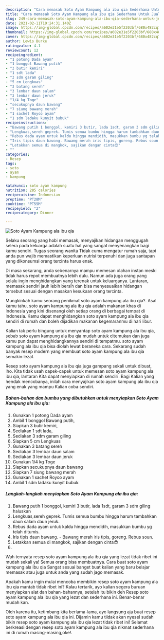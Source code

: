 ```yaml
---
description: "Cara memasak Soto Ayam Kampung ala ibu qia Sederhana Untuk Jualan"
title: "Cara memasak Soto Ayam Kampung ala ibu qia Sederhana Untuk Jualan"
slug: 249-cara-memasak-soto-ayam-kampung-ala-ibu-qia-sederhana-untuk-jualan
date: 2021-02-11T19:24:31.140Z
image: https://img-global.cpcdn.com/recipes/a602e31e5f2203bf/680x482cq70/soto-ayam-kampung-ala-ibu-qia-foto-resep-utama.jpg
thumbnail: https://img-global.cpcdn.com/recipes/a602e31e5f2203bf/680x482cq70/soto-ayam-kampung-ala-ibu-qia-foto-resep-utama.jpg
cover: https://img-global.cpcdn.com/recipes/a602e31e5f2203bf/680x482cq70/soto-ayam-kampung-ala-ibu-qia-foto-resep-utama.jpg
author: Lewis Burke
ratingvalue: 4.1
reviewcount: 12
recipeingredient:
- "1 potong Dada ayam"
- "1 bonggol Bawang putih"
- "3 butir kemiri"
- "1 sdt lada"
- "3 sdm garam giling"
- "5 cm Lengkuas"
- "3 batang sereh"
- "3 lembar daun salam"
- "3 lembar daun jeruk"
- "1/4 kg Toge"
- "secukupnya daun bawang"
- "7 siung bawang merah"
- "1 sachet Royco ayam"
- "1 sdm ladaku kunyit bubuk"
recipeinstructions:
- "Bawang putih 1 bonggol, kemiri 3 butir, lada 1sdt, garam 3 sdm giling haluskan"
- "Lengkuas,sereh geprek. Tumis semua bumbu hingga harum tambahkan daun salam daun jeruk."
- "Rebus dada ayam untuk kaldu hingga mendidih, masukkan bumbu yg telah ditumis."
- "Iris tipis daun bawang. Bawang merah iris tipis, goreng. Rebus soun."
- "Letakkan semua di mangkok, sajikan dengan cinta😍"
- ""
categories:
- Resep
tags:
- soto
- ayam
- kampung

katakunci: soto ayam kampung 
nutrition: 285 calories
recipecuisine: Indonesian
preptime: "PT28M"
cooktime: "PT55M"
recipeyield: "2"
recipecategory: Dinner

---
```



![Soto Ayam Kampung ala ibu qia](https://img-global.cpcdn.com/recipes/a602e31e5f2203bf/680x482cq70/soto-ayam-kampung-ala-ibu-qia-foto-resep-utama.jpg)

Selaku seorang yang hobi memasak, menyajikan hidangan menggugah selera pada keluarga adalah suatu hal yang sangat menyenangkan bagi kamu sendiri. Tugas seorang  wanita Tidak cuma mengatur rumah saja, tapi anda pun wajib memastikan keperluan nutrisi terpenuhi dan juga santapan yang dikonsumsi orang tercinta harus enak.

Di masa  sekarang, anda sebenarnya mampu memesan olahan instan meski tidak harus repot membuatnya lebih dulu. Namun ada juga orang yang selalu ingin menghidangkan yang terenak untuk keluarganya. Lantaran, memasak sendiri jauh lebih bersih dan bisa menyesuaikan hidangan tersebut sesuai dengan masakan kesukaan orang tercinta. 



Mungkinkah kamu seorang penikmat soto ayam kampung ala ibu qia?. Asal kamu tahu, soto ayam kampung ala ibu qia adalah makanan khas di Indonesia yang kini disenangi oleh setiap orang di berbagai tempat di Indonesia. Kamu dapat menghidangkan soto ayam kampung ala ibu qia sendiri di rumah dan boleh dijadikan makanan kegemaranmu di hari libur.

Kalian tak perlu bingung untuk menyantap soto ayam kampung ala ibu qia, sebab soto ayam kampung ala ibu qia mudah untuk ditemukan dan juga kamu pun dapat menghidangkannya sendiri di tempatmu. soto ayam kampung ala ibu qia bisa diolah lewat beraneka cara. Sekarang sudah banyak resep modern yang membuat soto ayam kampung ala ibu qia semakin lezat.

Resep soto ayam kampung ala ibu qia juga gampang sekali untuk dibuat, lho. Kita tidak usah capek-capek untuk memesan soto ayam kampung ala ibu qia, lantaran Kita dapat menyiapkan di rumah sendiri. Bagi Kalian yang hendak mencobanya, inilah cara menyajikan soto ayam kampung ala ibu qia yang enak yang mampu Kalian coba sendiri.

<!--inarticleads1-->

##### Bahan-bahan dan bumbu yang dibutuhkan untuk menyiapkan Soto Ayam Kampung ala ibu qia:

1. Gunakan 1 potong Dada ayam
1. Ambil 1 bonggol Bawang putih,
1. Siapkan 3 butir kemiri,
1. Sediakan 1 sdt lada,
1. Sediakan 3 sdm garam giling
1. Siapkan 5 cm Lengkuas
1. Gunakan 3 batang sereh
1. Sediakan 3 lembar daun salam
1. Sediakan 3 lembar daun jeruk
1. Gunakan 1/4 kg Toge
1. Siapkan secukupnya daun bawang
1. Siapkan 7 siung bawang merah
1. Gunakan 1 sachet Royco ayam
1. Ambil 1 sdm ladaku kunyit bubuk




<!--inarticleads2-->

##### Langkah-langkah menyiapkan Soto Ayam Kampung ala ibu qia:

1. Bawang putih 1 bonggol, kemiri 3 butir, lada 1sdt, garam 3 sdm giling haluskan
1. Lengkuas,sereh geprek. Tumis semua bumbu hingga harum tambahkan daun salam daun jeruk.
1. Rebus dada ayam untuk kaldu hingga mendidih, masukkan bumbu yg telah ditumis.
1. Iris tipis daun bawang. - Bawang merah iris tipis, goreng. Rebus soun.
1. Letakkan semua di mangkok, sajikan dengan cinta😍
1. 




Wah ternyata resep soto ayam kampung ala ibu qia yang lezat tidak ribet ini mudah sekali ya! Semua orang bisa membuatnya. Cara buat soto ayam kampung ala ibu qia Sangat sesuai banget buat kalian yang baru belajar memasak atau juga untuk anda yang sudah jago memasak.

Apakah kamu ingin mulai mencoba membikin resep soto ayam kampung ala ibu qia mantab tidak ribet ini? Kalau tertarik, ayo kalian segera buruan menyiapkan alat dan bahan-bahannya, setelah itu bikin deh Resep soto ayam kampung ala ibu qia yang lezat dan sederhana ini. Benar-benar mudah kan. 

Oleh karena itu, ketimbang kita berlama-lama, ayo langsung aja buat resep soto ayam kampung ala ibu qia ini. Dijamin kamu tiidak akan nyesel sudah bikin resep soto ayam kampung ala ibu qia lezat tidak ribet ini! Selamat berkreasi dengan resep soto ayam kampung ala ibu qia nikmat sederhana ini di rumah masing-masing,oke!.


